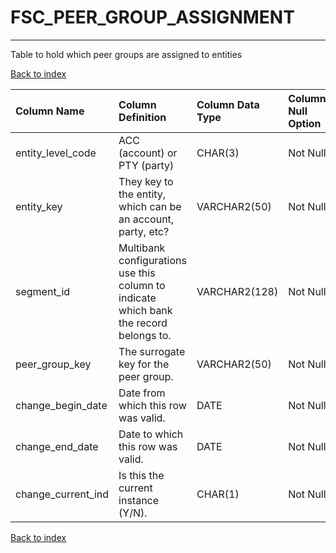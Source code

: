 # **FSC_PEER_GROUP_ASSIGNMENT**

---

Table to hold which peer groups are assigned to entities

[Back to index](./index.md)

| Column Name        | Column Definition                                                                      | Column Data Type   | Column Null Option   | PK   | FK   |
|:-------------------|:---------------------------------------------------------------------------------------|:-------------------|:---------------------|:-----|:-----|
| entity_level_code  | ACC (account) or PTY (party)                                                           | CHAR(3)            | Not Null             | Yes  | No   |
| entity_key         | They key to the entity, which can be an account, party, etc?                           | VARCHAR2(50)       | Not Null             | Yes  | No   |
| segment_id         | Multibank configurations use this column to indicate which bank the record belongs to. | VARCHAR2(128)      | Not Null             | Yes  | No   |
| peer_group_key     | The surrogate key for the peer group.                                                  | VARCHAR2(50)       | Not Null             | No   | Yes  |
| change_begin_date  | Date from which this row was valid.                                                    | DATE               | Not Null             | Yes  | No   |
| change_end_date    | Date to which this row was valid\.                                                     | DATE               | Not Null             | No   | No   |
| change_current_ind | Is this the current instance (Y/N).                                                    | CHAR(1)            | Not Null             | No   | No   |

[Back to index](./index.md)